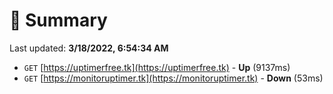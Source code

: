 # 📖 Summary
Last updated: **3/18/2022, 6:54:34 AM**

- `GET` [https://uptimerfree.tk](https://uptimerfree.tk) - **Up** (9137ms)
- `GET` [https://monitoruptimer.tk](https://monitoruptimer.tk) - **Down** (53ms)
